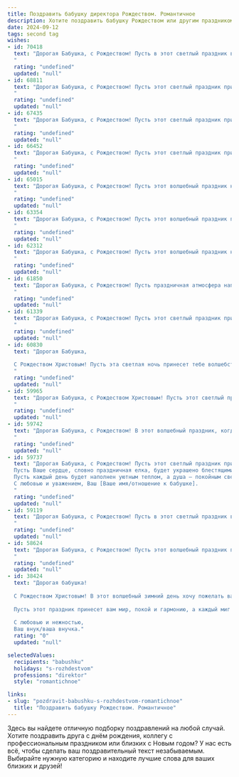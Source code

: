 ```yaml
---
title: Поздравить бабушку директора Рождеством. Романтичное
description: Хотите поздравить бабушку Рождеством или другим праздником? Наш ИИ создаст незабываемое поздравление, а вы обязательно выделитесь среди других.  
date: 2024-09-12
tags: second tag
wishes:
- id: 70418
  text: "Дорогая Бабушка, с Рождеством! Пусть в этот светлый праздник в Вашем доме царит тепло и уют, а сердце наполнится радостью и любовью. Пусть ангел-хранитель оберегает Вас и Вашу семью в новом году! С праздником, наш дорогой директор!
  "
  rating: "undefined"
  updated: "null"
- id: 68811
  text: "Дорогая Бабушка, с Рождеством! Пусть этот светлый праздник принесет в Ваш дом уют, тепло и радость, как от Ваших добрых рук, руководивших многими жизнями. Пусть каждый день будет наполнен любовью, заботой и успехом, как и Ваша директорская деятельность.
  "
  rating: "undefined"
  updated: "null"
- id: 67435
  text: "Дорогая Бабушка, с Рождеством! Пусть этот светлый праздник принесет в Вашу жизнь тепло, уют и исполнение всех желаний. Пусть Ваша душа всегда будет полна любви, а директорский пост приносит только радость и удовлетворение.
  "
  rating: "undefined"
  updated: "null"
- id: 66452
  text: "Дорогая Бабушка, с Рождеством! Пусть этот светлый праздник принесет в твою жизнь столько же тепла и любви, сколько ты даришь своим близким. Пусть твоя душа наполнится радостью, а сердце – спокойствием. Пусть все твои мечты сбудутся в новом году, и пусть твоя директорская мудрость и нежность всегда будут источником вдохновения для всех, кто тебя окружает.
  "
  rating: "undefined"
  updated: "null"
- id: 65015
  text: "Дорогая Бабушка, с Рождеством! Пусть этот волшебный праздник наполнит ваш дом светом, теплом и любовью. Пусть ваши глаза сияют от радости, а сердце - от душевного покоя. Счастья вам, любви и крепкого здоровья!
  "
  rating: "undefined"
  updated: "null"
- id: 63354
  text: "Дорогая Бабушка, с Рождеством! Пусть этот волшебный праздник принесет в Ваш дом тепло, уют и много-много радости. Пусть с каждым днем Ваше сердце наполняется любовью, а Ваша душа - покоем.  Желаю Вам доброго здоровья, светлых мыслей и неиссякаемой энергии!  Пусть в жизни Вас всегда окружают близкие люди, а работа директора приносит Вам удовлетворение.  С любовью, [Ваше имя]
  "
  rating: "undefined"
  updated: "null"
- id: 62312
  text: "Дорогая Бабушка, с Рождеством! Пусть этот волшебный праздник наполнит Ваш дом теплом, светом и любовью. Пусть Ваши мечты сбываются, а душа всегда будет полна радости и оптимизма. Желаю Вам крепкого здоровья, неиссякаемой энергии и благополучия. Пусть каждый  день будет ярким и светлым, как рождественская звезда на небе!
  "
  rating: "undefined"
  updated: "null"
- id: 61850
  text: "Дорогая Бабушка, с Рождеством! Пусть праздничная атмосфера наполнит Ваш дом теплом, светом и любовью, как Ваше сердце всегда наполняло наше детство. Хочется пожелать Вам крепкого здоровья, безграничного счастья и исполнения всех самых заветных желаний. Пусть этот день станет началом нового счастливого года!
  "
  rating: "undefined"
  updated: "null"
- id: 61339
  text: "Дорогая Бабушка, с Рождеством! Пусть этот светлый праздник принесет в твою жизнь тепло, радость и душевный покой. Ты - наша опора, наш директор по счастью, и мы безмерно благодарны за твою любовь и заботу. Пусть все твои мечты исполнятся, а сердце будет наполнено любовью и счастьем.
  "
  rating: "undefined"
  updated: "null"
- id: 60830
  text: "Дорогая Бабушка,
  
  С Рождеством Христовым! Пусть эта светлая ночь принесет тебе волшебство, тепло семейного очага и безграничное чувство любви.  Пусть праздничный уют согревает твою душу, а звезды на небе напоминают о чуде Рождества.  Ты - самый лучший директор нашего семейного счастья, и мы благодарны за твою заботу и любовь. С праздником!
  "
  rating: "undefined"
  updated: "null"
- id: 59965
  text: "Дорогая Бабушка, с Рождеством Христовым! Пусть этот светлый праздник принесет в твою жизнь тепло и радость, а душа будет полна мира и любви.  Пусть все твои мечты и надежды исполнятся, а рядом всегда будут самые близкие и любимые люди.  С любовью и нежностью,  твои внуки.
  "
  rating: "undefined"
  updated: "null"
- id: 59742
  text: "Дорогая Бабушка, с Рождеством! В этот волшебный праздник, когда весь мир наполнен светом и любовью, я желаю тебе бесконечного счастья,  крепкого здоровья и благополучия. Пусть твой дом всегда будет полон тепла, а сердце - радостью. С любовью, твой [имя].
  "
  rating: "undefined"
  updated: "null"
- id: 59737
  text: "Дорогая Бабушка, с Рождеством! Пусть этот светлый праздник принесет в Вашу жизнь мир, любовь и радость.
  Пусть Ваше сердце, словно праздничная елка, будет украшено блестящими огоньками благодарности и счастья.
  Пусть каждый день будет наполнен уютным теплом, а душа – покойным светом.
  С любовью и уважением, Ваш [Ваше имя/отношение к бабушке].
  "
  rating: "undefined"
  updated: "null"
- id: 59119
  text: "Дорогая Бабушка, с Рождеством! Пусть в этот светлый праздник ваш дом наполнится теплом, радостью и любовью, а все мечты исполнятся, как по волшебству! Желаю Вам крепкого здоровья, душевного покоя и много чудесных мгновений в кругу родных. Вы, как и всегда, сияете своей добротой и мудростью, вдохновляя нас на новые свершения. Пусть Рождество станет началом нового, счастливого года!
  "
  rating: "undefined"
  updated: "null"
- id: 58624
  text: "Дорогая Бабушка, с Рождеством! Пусть этот волшебный праздник принесет в Ваш дом свет, тепло и уют, а в сердце - мир и радость. Пусть Ваш директорский талант  радует Вас новыми достижениями, а любовь близких согревает Вас каждый день.
  "
  rating: "undefined"
  updated: "null"
- id: 38424
  text: "Дорогая бабушка!
  
  С Рождеством Христовым! В этот волшебный зимний день хочу пожелать вам, чтобы в вашем сердце всегда царила светлая надежда, а в душе – теплота и радость. Вы – мой вдохновитель и мудрый наставник, и ваша сила и забота согревают наши сердца.
  
  Пусть этот праздник принесет вам мир, покой и гармонию, а каждый миг будет наполнен любовью и счастьем. Вы, как настоящий директор нашей семьи, ведете нас по жизни с любовью и заботой. Пусть все ваши мечты сбудутся, а каждый новый день приносит только радость и благосостояние.
  
  С любовью и нежностью,
  Ваш внук/ваша внучка."
  rating: "0"
  updated: "null"

selectedValues:
  recipients: "babushku"
  holidays: "s-rozhdestvom"
  professions: "direktor"
  style: "romantichnoe"

links:
- slug: "pozdravit-babushku-s-rozhdestvom-romantichnoe"
  title: "Поздравить бабушку Рождеством. Романтичное"
---
```


Здесь вы найдете отличную подборку поздравлений на любой случай. 
Хотите поздравить друга с днём рождения, коллегу с профессиональным праздником или близких с Новым годом? У нас есть всё, чтобы сделать ваш поздравительный текст незабываемым. Выбирайте нужную категорию и находите лучшие слова для ваших близких и друзей!
